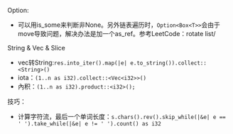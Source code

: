 Option:

* 可以用is_some来判断非None。另外链表遍历时，`Option<Box<T>>`会由于move导致问题，解决办法是加一个as_ref。参考LeetCode：rotate list/



String & Vec & Slice

* vec转String:`res.into_iter().map(|e| e.to_string()).collect::<String>()`
* iota：`(1..n as i32).collect::<Vec<i32>>()`
* 內积：`(1..n as i32).product::<i32>();`



技巧：

* 计算字符流，最后一个单词长度：`s.chars().rev().skip_while(|&e| e == ' ').take_while(|&e| e != ' ').count() as i32`

